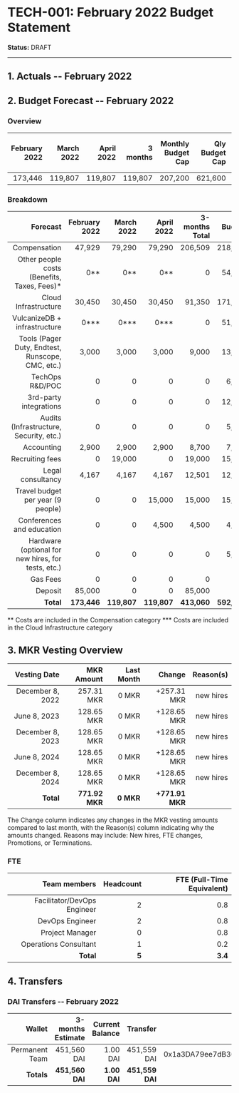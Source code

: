 # TECH-001: February 2022 Budget Statement

**Status:** DRAFT

---

## 1. Actuals -- February 2022

## 2. Budget Forecast -- February 2022

### Overview

|February 2022|March 2022|April 2022|3 months|Monthly Budget Cap|Qly Budget Cap|Annual Budget Cap + Buffer|
|------------:|---------:|---------:|-------:|-----------------:|-------------:|-------------------------:|
|173,446|119,807|119,807|119,807|207,200|621,600|2,486,400|

### Breakdown
|Forecast|February 2022|March 2022|April 2022|3-months Total|Qly Budget Cap|
|------------:|---------:|---------:|-------:|-----------------:|-------------:|
|Compensation|47,929|79,290|79,290|206,509|218,000|
|Other people costs (Benefits, Taxes, Fees)*|0**|0**|0**|0|54,500|
|Cloud Infrastructure|30,450|30,450|30,450|91,350|171,000|
|VulcanizeDB + infrastructure|0***|0***|0***|0|51,250|
|Tools (Pager Duty, Endtest, Runscope, CMC, etc.)|3,000|3,000|3,000|9,000|13,500|
|TechOps R&D/POC|0|0|0|0|6,000|
|3rd-party integrations|0|0|0|0|12,500|
|Audits (Infrastructure, Security, etc.)|0|0|0|0|5,000|
|Accounting|2,900|2,900|2,900|8,700|7,500|
|Recruiting fees|0|19,000|0|19,000|15,000|
|Legal consultancy|4,167|4,167|4,167|12,501|12,500|
|Travel budget per year (9 people)|0|0|15,000|15,000|15,750|
|Conferences and education|0|0|4,500|4,500|4,500|
|Hardware (optional for new hires, for tests, etc.)|0|0|0|0|5,000|
|Gas Fees|0|0|0|0|-|
|Deposit|85,000|0|0|85,000|-|
|**Total**|**173,446**|**119,807**|**119,807**|**413,060**|**592,000**|

** Costs are included in the Compensation category
*** Costs are included in the Cloud Infrastructure category

## 3. MKR Vesting Overview
				
|Vesting Date|MKR Amount|Last Month|Change|Reason(s)|
|---------------:|---------:|---------:|-------:|-----------------:|
|December 8, 2022|257.31 MKR|0 MKR|+257.31 MKR|new hires|
|June 8, 2023|128.65 MKR|0 MKR|+128.65 MKR|new hires|
|December 8, 2023|128.65 MKR|0 MKR|+128.65 MKR|new hires|
|June 8, 2024|128.65 MKR|0 MKR|+128.65 MKR|new hires|
|December 8, 2024|128.65 MKR|0 MKR|+128.65 MKR|new hires|
|**Total**|**771.92 MKR**|**0 MKR**|**+771.91 MKR**||

The Change column indicates any changes in the MKR vesting amounts compared to last month, with the Reason(s) column indicating why the amounts changed. Reasons may include: New hires, FTE changes, Promotions, or Terminations.

### FTE
|Team members|Headcount|FTE (Full-Time Equivalent)|
|---------------:|---------:|---------:|
|Facilitator/DevOps Engineer|2|0.8|
|DevOps Engineer|2|0.8|
|Project Manager|0|0.8|
|Operations Consultant|1|0.2|
|**Total**|**5**|**3.4**|

## 4. Transfers

### DAI Transfers -- February 2022

|Wallet|3-months Estimate|Current Balance|Transfer|Multi-sig Address|
|---------------:|---------:|---------:|-------:|-----------------:|
|Permanent Team|451,560 DAI|1.00 DAI|451,559 DAI|0x1a3DA79ee7dB30466cA752DE6a75DEf5e635b2f6|
|**Totals**|**451,560 DAI**|**1.00 DAI**|**451,559 DAI**||
